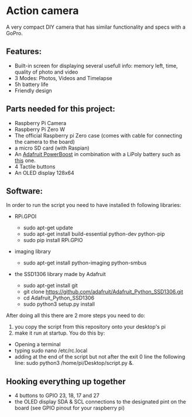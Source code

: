 # Action camera
A very compact DIY camera that has similar functionality and specs with a GoPro.

## Features:
* Built-in screen for displaying several usefull info: memory left, time, quality of photo and video
* 3 Modes: Photos, Videos and Timelapse
* 5h battery life
* Friendly design

## Parts needed for this project:
* Raspberry Pi Camera
* Raspberry Pi Zero W
* The official Raspberry pi Zero case (comes with cable for connecting the camera to the board)
* a micro SD card (with Raspian)
* An [Adafruit PowerBoost](https://www.adafruit.com/product/1944) in combination with a LiPoly battery such as [this](https://www.adafruit.com/product/258) one.
* 4 Tactile buttons
* An OLED display 128x64

## Software:
In order to run the script you need to have installed th following libraries:
* RPi.GPOI
  - sudo apt-get update
  - sudo apt-get install build-essential python-dev python-pip
  - sudo pip install RPi.GPIO

* imaging library
  - sudo apt-get install python-imaging python-smbus

* the SSD1306 library made by Adafruit
  - sudo apt-get install git
  - git clone https://github.com/adafruit/Adafruit_Python_SSD1306.git
  - cd Adafruit_Python_SSD1306
  - sudo python3 setup.py install

After doing all this there are 2 more steps you need to do:
1) you copy the script from this repository onto your desktop's pi 
2) make it run at startup. You do this by:
* Opening a terminal
* typing sudo nano /etc/rc.local
* adding at the end of the script but not after the exit 0 line the following line: sudo python3 /home/pi/Desktop/script.py &.

## Hooking everything up together 
* 4 buttons to GPIO 23, 18, 17 and 27
* the OLED display SDA & SCL connections to the designated pint on the board (see GPIO pinout for your raspberry pi)
